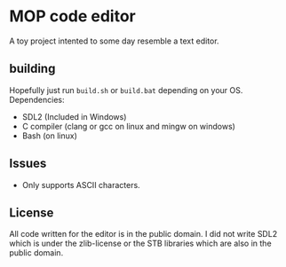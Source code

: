 # MOP code editor
A toy project intented to some day resemble a text editor.

## building
Hopefully just run `build.sh` or `build.bat` depending on your OS.
<br>
Dependencies:
 - SDL2 (Included in Windows)
 - C compiler (clang or gcc on linux and mingw on windows)
 - Bash (on linux)

## Issues
 - Only supports ASCII characters.

## License
All code written for the editor is in the public domain.
I did not write SDL2 which is under the zlib-license or the STB libraries which are also in the public domain.

